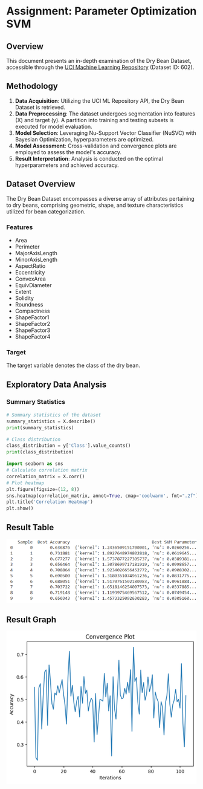 
# Assignment: Parameter Optimization SVM

## Overview
This document presents an in-depth examination of the Dry Bean Dataset, accessible through the [UCI Machine Learning Repository](https://archive.ics.uci.edu/ml/datasets/Dry+Bean+Dataset) (Dataset ID: 602).

## Methodology
1. **Data Acquisition**: Utilizing the UCI ML Repository API, the Dry Bean Dataset is retrieved.
2. **Data Preprocessing**: The dataset undergoes segmentation into features (X) and target (y). A partition into training and testing subsets is executed for model evaluation.
3. **Model Selection**: Leveraging Nu-Support Vector Classifier (NuSVC) with Bayesian Optimization, hyperparameters are optimized.
4. **Model Assessment**: Cross-validation and convergence plots are employed to assess the model's accuracy.
5. **Result Interpretation**: Analysis is conducted on the optimal hyperparameters and achieved accuracy.

## Dataset Overview
The Dry Bean Dataset encompasses a diverse array of attributes pertaining to dry beans, comprising geometric, shape, and texture characteristics utilized for bean categorization.

### Features
- Area
- Perimeter
- MajorAxisLength
- MinorAxisLength
- AspectRatio
- Eccentricity
- ConvexArea
- EquivDiameter
- Extent
- Solidity
- Roundness
- Compactness
- ShapeFactor1
- ShapeFactor2
- ShapeFactor3
- ShapeFactor4

### Target
The target variable denotes the class of the dry bean.

## Exploratory Data Analysis

### Summary Statistics
```python
# Summary statistics of the dataset
summary_statistics = X.describe()
print(summary_statistics)
```

```python
# Class distribution
class_distribution = y['Class'].value_counts()
print(class_distribution)
```

```python
import seaborn as sns
# Calculate correlation matrix
correlation_matrix = X.corr()
# Plot heatmap
plt.figure(figsize=(12, 8))
sns.heatmap(correlation_matrix, annot=True, cmap='coolwarm', fmt=".2f")
plt.title('Correlation Heatmap')
plt.show()
```

## Result Table

![Result Table](Result_Table.png)

## Result Graph

![Result Graph](Result_Graph.png)
